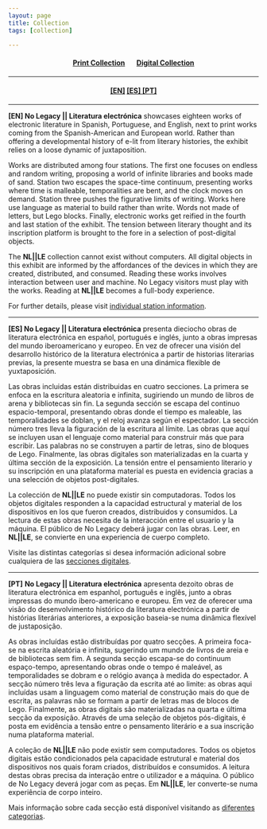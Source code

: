 ```yaml
---
layout: page
title: Collection
tags: [collection]

---
```

<h4 align="center"><a href=http://nolegacyexhibit.github.io/collection/print>Print Collection</a> &nbsp&nbsp&nbsp&nbsp&nbsp <a href=http://nolegacyexhibit.github.io/collection/digital>Digital Collection</a> </h4>

---
<h4 align="center"><a href="#EN">[EN]</a> <a href="#ES">[ES]   </a> <a href="#PT">[PT]   </a> </h4>

---

<a id="EN"/>**[EN] No Legacy \|\| Literatura electrónica** showcases eighteen works of electronic literature in Spanish, Portuguese, and English, next to print works coming from the Spanish-American and European world. Rather than offering a developmental history of e-lit from literary histories, the exhibit relies on a loose dynamic of juxtaposition.

Works are distributed among four stations. The first one focuses on endless and random writing, proposing a world of infinite libraries and books made of sand. Station two escapes the space-time continuum, presenting works where time is malleable, temporalities are bent, and the clock moves on demand. Station three pushes the figurative limits of writing. Works here use language as material to build rather than write. Words not made of letters, but Lego blocks. Finally, electronic works get reified in the fourth and last station of the exhibit. The tension between literary thought and its inscription platform is brought to the fore in a selection of post-digital objects.

The **NL\|\|LE** collection cannot exist without computers. All digital objects in this exhibit are informed by the affordances of the devices in which they are created, distributed, and consumed. Reading these works involves interaction between user and machine. No Legacy visitors must play with the works. Reading at **NL\|\|LE** becomes a full-body experience.

For further details, please visit [individual station information](http://nolegacyexhibit.github.io/collection/digital/).

---

<a id="ES"/>**[ES] No Legacy \|\| Literatura electrónica** presenta dieciocho obras de literatura electrónica en español, portugués e inglés, junto a obras impresas del mundo iberoamericano y europeo. En vez de ofrecer una visión del desarrollo histórico de la literatura electrónica a partir de historias literarias previas, la presente muestra se basa en una dinámica flexible de yuxtaposición.

Las obras incluidas están distribuidas en cuatro secciones. La primera se enfoca en la escritura aleatoria e infinita, sugiriendo un mundo de libros de arena y bibliotecas sin fin. La segunda sección se escapa del continuo espacio-temporal, presentando obras donde el tiempo es maleable, las temporalidades se doblan, y el reloj avanza según el espectador. La sección número tres lleva la figuración de la escritura al límite. Las obras que aquí se incluyen usan el lenguaje como material para construir más que para escribir. Las palabras no se construyen a partir de letras, sino de bloques de Lego. Finalmente, las obras digitales son materializadas en la cuarta y última sección de la exposición. La tensión entre el pensamiento literario y su inscripción en una plataforma material es puesta en evidencia gracias a una selección de objetos post-digitales.

La colección de **NL\|\|LE** no puede existir sin computadoras. Todos los objetos digitales responden a la capacidad estructural y material de los dispositivos en los que fueron creados, distribuidos y consumidos. La lectura de estas obras necesita de la interacción entre el usuario y la máquina. El público de No Legacy deberá jugar con las obras. Leer, en **NL\|\|LE**, se convierte en una experiencia de cuerpo completo.

Visite las distintas categorías si desea información adicional sobre cualquiera de las [secciones digitales](http://nolegacyexhibit.github.io/collection/digital/).

---

<a id="PT"/>**[PT]** **No Legacy \|\| Literatura electrónica** apresenta dezoito obras de literatura electrónica em espanhol, português e inglês, junto a obras impressas do mundo ibero-americano  e europeu. Em vez de oferecer uma visão do desenvolvimento histórico da literatura electrónica a partir de histórias literárias anteriores, a exposição baseia-se numa dinâmica flexível de justaposição.

As obras incluídas estão distribuídas por quatro secções. A primeira foca-se na escrita aleatória e infinita, sugerindo um mundo de livros de areia e de bibliotecas sem fim. A segunda secção escapa-se do continuum espaço-tempo, apresentando obras onde o tempo é maleável, as temporalidades se dobram e o relógio avança à medida do espectador. A secção número três leva a figuração da escrita até ao limite: as obras aqui incluídas usam a linguagem como material de construção mais do que de escrita, as palavras não se formam a partir de letras mas de blocos de Lego. Finalmente, as obras digitais são materializadas na quarta e última secção da exposição. Através de uma seleção de objetos pós-digitais, é posta em evidência a tensão entre o pensamento literário e a sua inscrição numa plataforma material.

A coleção de **NL\|\|LE** não pode existir sem computadores. Todos os objetos digitais estão condicionados pela capacidade estrutural e material dos dispositivos nos quais foram criados, distribuídos e consumidos. A leitura destas obras precisa da interação entre o utilizador e a máquina. O público de No Legacy deverá jogar com as peças. Em **NL\|\|LE**, ler converte-se numa experiência de corpo inteiro.

Mais informação sobre cada secção está disponível visitando as [diferentes categorias](http://nolegacyexhibit.github.io/collection/digital/).
